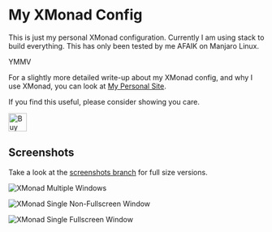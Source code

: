 # My XMonad Config
This is just my personal XMonad configuration.
Currently I am using stack to build everything.
This has only been tested by me AFAIK on Manjaro Linux.

YMMV

For a slightly more detailed write-up about my XMonad config, and why I use XMonad, you can look at [My Personal Site](https://zrinsky.us/posts/xmonad "XMonad post at my website").

If you find this useful, please consider showing you care.

<a href='https://ko-fi.com/A0A74VYT1' target='_blank'><img height='36' style='border:0px;height:36px;' src='https://cdn.ko-fi.com/cdn/kofi2.png?v=2' border='0' alt='Buy Me a Coffee at ko-fi.com' /></a>

## Screenshots

Take a look at the [screenshots branch](/../screenshots/screenshots "screenshots branch") for full size versions.

![XMonad Multiple Windows](/../screenshots/screenshots/multi_app_thumbnail.png?raw=true "Multiple Windows")

![XMonad Single Non-Fullscreen Window](/../screenshots/screenshots/single_app_thumbnail.png?raw=true "Single Non-Fullscreen Window")

![XMonad Single Fullscreen Window](/../screenshots/screenshots/full_with_bar_thumbnail.png?raw=true "Single Fullscreen Window")

